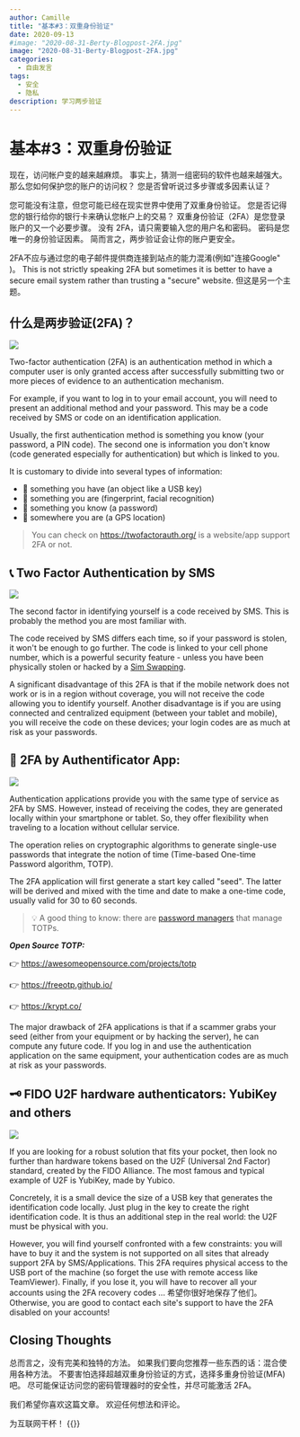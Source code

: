 ```yaml
---
author: Camille
title: "基本#3：双重身份验证"
date: 2020-09-13
#image: "2020-08-31-Berty-Blogpost-2FA.jpg"
image: "2020-08-31-Berty-Blogpost-2FA.jpg"
categories:
  - 自由发言
tags:
  - 安全
  - 隐私
description: 学习两步验证
---
```


# 基本#3：双重身份验证


现在，访问帐户变的越来越麻烦。 事实上，猜测一组密码的软件也越来越强大。 那么您如何保护您的账户的访问权？ 您是否曾听说过多步骤或多因素认证？

您可能没有注意，但您可能已经在现实世界中使用了双重身份验证。 您是否记得您的银行给你的银行卡来确认您帐户上的交易？ 双重身份验证（2FA）是您登录账户的又一个必要步骤。 没有 2FA，请只需要输入您的用户名和密码。 密码是您唯一的身份验证因素。 简而言之，两步验证会让你的账户更安全。

2FA不应与通过您的电子邮件提供商连接到站点的能力混淆(例如"连接Google" )。 This is not strictly speaking 2FA but sometimes it is better to have a secure email system rather than trusting a "secure" website. 但这是另一个主题。

## 什么是两步验证(2FA)？

![](https://i.imgur.com/MJUVRuw.jpg)

Two-factor authentication (2FA) is an authentication method in which a computer user is only granted access after successfully submitting two or more pieces of evidence to an authentication mechanism.

For example, if you want to log in to your email account, you will need to present an additional method and your password. This may be a code received by SMS or code on an identification application.

Usually, the first authentication method is something you know (your password, a PIN code). The second one is information you don't know (code generated especially for authentication) but which is linked to you.

It is customary to divide into several types of information:
- 🔑 something you have (an object like a USB key)
- 🐾 something you are (fingerprint, facial recognition)
- 🧠 something you know (a password)
- 📍 somewhere you are (a GPS location)


> You can check on https://twofactorauth.org/ is a website/app support 2FA or not.

## 📞 Two Factor Authentication by SMS

![](https://i.imgur.com/uuqGxCp.jpg)


The second factor in identifying yourself is a code received by SMS. This is probably the method you are most familiar with.

The code received by SMS differs each time, so if your password is stolen, it won't be enough to go further. The code is linked to your cell phone number, which is a powerful security feature - unless you have been physically stolen or hacked by a [Sim Swapping](https://berty.tech/blog/sim-swapping/).

A significant disadvantage of this 2FA is that if the mobile network does not work or is in a region without coverage, you will not receive the code allowing you to identify yourself. Another disadvantage is if you are using connected and centralized equipment (between your tablet and mobile), you will receive the code on these devices; your login codes are as much at risk as your passwords.


## 📱 2FA by Authentificator App:

![](https://i.imgur.com/YuRNDY0.jpg)


Authentication applications provide you with the same type of service as 2FA by SMS. However, instead of receiving the codes, they are generated locally within your smartphone or tablet. So, they offer flexibility when traveling to a location without cellular service.

The operation relies on cryptographic algorithms to generate single-use passwords that integrate the notion of time (Time-based One-time Password algorithm, TOTP).

The 2FA application will first generate a start key called "seed". The latter will be derived and mixed with the time and date to make a one-time code, usually valid for 30 to 60 seconds.

> 💡 A good thing to know: there are [password managers](https://berty.tech/blog/best-password-manager/) that manage TOTPs.

***Open Source TOTP:***

👉 https://awesomeopensource.com/projects/totp

👉 https://freeotp.github.io/

👉 https://krypt.co/

The major drawback of 2FA applications is that if a scammer grabs your seed (either from your equipment or by hacking the server), he can compute any future code. If you log in and use the authentication application on the same equipment, your authentication codes are as much at risk as your passwords.


## 🗝️ FIDO U2F hardware authenticators: YubiKey and others

![](https://i.imgur.com/ZzJa77a.png)


If you are looking for a robust solution that fits your pocket, then look no further than hardware tokens based on the U2F (Universal 2nd Factor) standard, created by the FIDO Alliance. The most famous and typical example of U2F is YubiKey, made by Yubico.

Concretely, it is a small device the size of a USB key that generates the identification code locally. Just plug in the key to create the right identification code. It is thus an additional step in the real world: the U2F must be physical with you.

However, you will find yourself confronted with a few constraints: you will have to buy it and the system is not supported on all sites that already support 2FA by SMS/Applications. This 2FA requires physical access to the USB port of the machine (so forget the use with remote access like TeamViewer). Finally, if you lose it, you will have to recover all your accounts using the 2FA recovery codes ... 希望你很好地保存了他们。 Otherwise, you are good to contact each site's support to have the 2FA disabled on your accounts!


## Closing Thoughts

总而言之，没有完美和独特的方法。 如果我们要向您推荐一些东西的话：混合使用各种方法。 不要害怕选择超越双重身份验证的方式，选择多重身份验证(MFA) 吧。 尽可能保证访问您的密码管理器时的安全性，并尽可能激活 2FA。

我们希望你喜欢这篇文章。 欢迎任何想法和评论。

为互联网干杯！
{{<tweet id="1291024965630939136">}}

